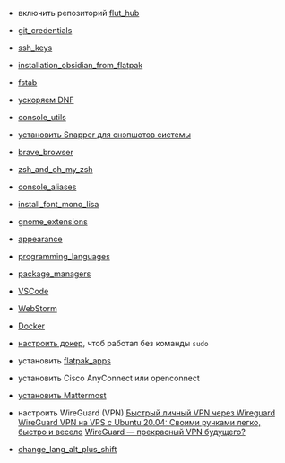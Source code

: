 - включить репозиторий [flut_hub](flut_hub.md)
    
- [git_credentials](git_credentials.md)
    
- [ssh_keys](ssh_keys.md)
    
- [installation_obsidian_from_flatpak](installation_obsidian_from_flatpak.md)
    
- [fstab](https://plafon.gitbook.io/fedora-zero/fedora-zero/v-samom-nachale-.../fstab)
    
- [ускоряем DNF](https://plafon.gitbook.io/fedora-zero/fedora-zero/v-samom-nachale-.../uskoryaem-dnf) 
    
- [console_utils](console_utils.md)
    
- [установить Snapper для снэпшотов системы](http://web.archive.org/web/20240807030416/https://www.davejansen.com/fedora-root-snapshot-support/)
    
- [brave_browser](brave_browser.md)
    
- [zsh_and_oh_my_zsh](zsh_and_oh_my_zsh.md)
    
- [console_aliases](console_aliases.md)
    
- [install_font_mono_lisa](install_font_mono_lisa.md)
    
- [gnome_extensions](gnome_extensions.md)
     
- [appearance](appearance.md)
    
- [programming_languages](programming_languages.md)
    
- [package_managers](package_managers.md)
    
- [VSCode](https://code.visualstudio.com/docs/setup/linux#_rhel-fedora-and-centos-based-distributions)
      
- [WebStorm](https://www.jetbrains.com/help/webstorm/installation-guide.html#toolbox)
     
- [Docker]([https://docs.docker.com/engine/install/fedora/)
    
- [настроить докер](https://docs.docker.com/engine/install/linux-postinstall/), чтоб работал без команды `sudo` 
    
- установить [flatpak_apps](flatpak_apps.md)
    
- установить Cisco AnyСonnect или openconnect
    
- [установить Mattermost](https://docs.mattermost.com/collaborate/install-desktop-app.html#install-and-update-the-mattermost-desktop-app)
    
- настроить WireGuard (VPN)
    [Быстрый личный VPN через Wireguard](../assets/vpn_setup_wire_guard.pdf)
    [WireGuard VPN на VPS с Ubuntu 20.04: Своими ручками легко, быстро и весело](https://habr.com/ru/sandbox/189100/)
    [WireGuard — прекрасный VPN будущего?](https://habr.com/ru/post/432686/)
    
-  [change_lang_alt_plus_shift](change_lang_alt_plus_shift.md)